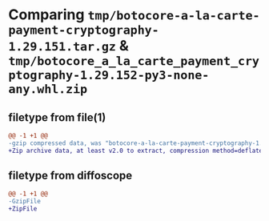 # Comparing `tmp/botocore-a-la-carte-payment-cryptography-1.29.151.tar.gz` & `tmp/botocore_a_la_carte_payment_cryptography-1.29.152-py3-none-any.whl.zip`

## filetype from file(1)

```diff
@@ -1 +1 @@
-gzip compressed data, was "botocore-a-la-carte-payment-cryptography-1.29.151.tar", last modified: Sat Jun 10 01:24:55 2023, max compression
+Zip archive data, at least v2.0 to extract, compression method=deflate
```

## filetype from diffoscope

```diff
@@ -1 +1 @@
-GzipFile
+ZipFile
```

